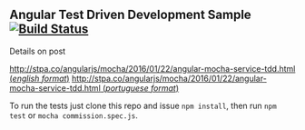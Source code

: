## Angular Test Driven Development Sample [![Build Status](https://travis-ci.org/stewones/angular-mocha-service-tdd.svg)](https://travis-ci.org/stewones/angular-mocha-service-tdd)

Details on post 

[http://stpa.co/angularjs/mocha/2016/01/22/angular-mocha-service-tdd.html (_english format_)](http://stpa.co/angularjs/mocha/2016/01/22/angular-mocha-service-tdd.html)
[http://stpa.co/angularjs/mocha/2016/01/22/angular-mocha-service-tdd.html (_portuguese format_)](http://stpa.co/angularjs/mocha/2016/01/22/angular-mocha-service-tdd-pt.html)

To run the tests just clone this repo and issue `npm install`, then run `npm test` or `mocha commission.spec.js`.
